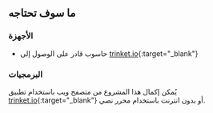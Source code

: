 ## ما سوف تحتاجه

### الأجهزة

+ حاسوب قادر على الوصول إلى [trinket.io](https://trinket.io){:target="_blank"}

### البرمجيات

يُمكن إكمال هذا المشروع من متصفح ويب باستخدام تطبيق [trinket.io](https://trinket.io){:target="_blank"} أو بدون انترنت باستخدام محرر نصي.